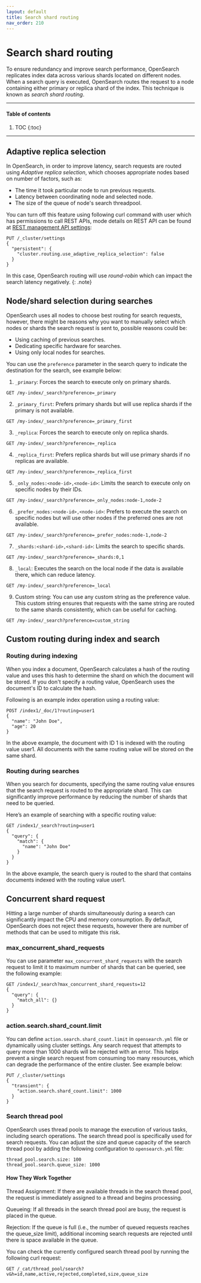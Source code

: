 ```yaml
---
layout: default
title: Search shard routing
nav_order: 210
---
```


# Search shard routing

To ensure redundancy and improve search performance, OpenSearch replicates index data across various shards located on different nodes. When a search query is executed, OpenSearch routes the request to a node containing either primary or replica shard of the index. This technique is known as _search shard routing_.

---

#### Table of contents
1. TOC
{:toc}


---

## Adaptive replica selection

In OpenSearch, in order to improve latency, search requests are routed using _Adaptive replica selection_, which chooses appropriate nodes based on number of factors, such as:

- The time it took particular node to run previous requests.
- Latency between coordinating node and selected node.
- The size of the queue of node's search threadpool.

You can turn off this feature using following curl command with user which has permissions to call REST APIs, mode details on REST API can be found at [REST management API settings]({{site.url}}{{site.baseurl}}/install-and-configure/configuring-opensearch/security-settings/#rest-management-api-settings):

```
PUT /_cluster/settings
{
  "persistent": {
    "cluster.routing.use_adaptive_replica_selection": false
  }
}
```

In this case, OpenSearch routing will use _round-robin_ which can impact the search latency negatively.
{: .note}

## Node/shard selection during searches

OpenSearch uses all nodes to choose best routing for search requests, however, there might be reasons why you want to manually select which nodes or shards the search request is sent to, possible reasons could be:

- Using caching of previous searches.
- Dedicating specific hardware for searches.
- Using only local nodes for searches.

You can use the `preference` parameter in the search query to indicate the destination for the search, see example below:

1. `_primary`: Forces the search to execute only on primary shards.
```
GET /my-index/_search?preference=_primary
```
2. `_primary_first`: Prefers primary shards but will use replica shards if the primary is not available.
```
GET /my-index/_search?preference=_primary_first
```
3. `_replica`: Forces the search to execute only on replica shards.
```
GET /my-index/_search?preference=_replica
```
4. `_replica_first`: Prefers replica shards but will use primary shards if no replicas are available.
```
GET /my-index/_search?preference=_replica_first
```
5. `_only_nodes:<node-id>,<node-id>`: Limits the search to execute only on specific nodes by their IDs.
```
GET /my-index/_search?preference=_only_nodes:node-1,node-2
```
6. `_prefer_nodes:<node-id>,<node-id>`: Prefers to execute the search on specific nodes but will use other nodes if the preferred ones are not available.
```
GET /my-index/_search?preference=_prefer_nodes:node-1,node-2
```
7. `_shards:<shard-id>,<shard-id>`: Limits the search to specific shards.
```
GET /my-index/_search?preference=_shards:0,1
```
8. `_local`: Executes the search on the local node if the data is available there, which can reduce latency.
```
GET /my-index/_search?preference=_local
```
9. Custom string: You can use any custom string as the preference value. This custom string ensures that requests with the same string are routed to the same shards consistently, which can be useful for caching.
```
GET /my-index/_search?preference=custom_string
```

## Custom routing during index and search

### Routing during indexing
When you index a document, OpenSearch calculates a hash of the routing value and uses this hash to determine the shard on which the document will be stored. If you don't specify a routing value, OpenSearch uses the document's ID to calculate the hash.

Following is an example index operation using a routing value:
```
POST /index1/_doc/1?routing=user1
{
  "name": "John Doe",
  "age": 20
}
```
In the above example, the document with ID 1 is indexed with the routing value user1. All documents with the same routing value will be stored on the same shard.

### Routing during searches

When you search for documents, specifying the same routing value ensures that the search request is routed to the appropriate shard. This can significantly improve performance by reducing the number of shards that need to be queried.

Here’s an example of searching with a specific routing value:
```
GET /index1/_search?routing=user1
{
  "query": {
    "match": {
      "name": "John Doe"
    }
  }
}

```
In the above example, the search query is routed to the shard that contains documents indexed with the routing value user1.

## Concurrent shard request

Hitting a large number of shards simultaneously during a search can significantly impact the CPU and memory consumption. By default, OpenSearch does not reject these requests, however there are number of methods that can be used to mitigate this risk.

### max_concurrent_shard_requests

You can use parameter `max_concurrent_shard_requests` with the search request to limit it to maximum number of shards that can be queried, see the following example:

```
GET /index1/_search?max_concurrent_shard_requests=12
{
  "query": {
    "match_all": {}
  }
}
```

### action.search.shard_count.limit

You can define `action.search.shard_count.limit` in `opensearch.yml` file or dynamically using cluster settings. Any search request that attempts to query more than 1000 shards will be rejected with an error. This helps prevent a single search request from consuming too many resources, which can degrade the performance of the entire cluster. See example below:

```
PUT /_cluster/settings
{
  "transient": {
    "action.search.shard_count.limit": 1000
  }
}
```

### Search thread pool

OpenSearch uses thread pools to manage the execution of various tasks, including search operations. The search thread pool is specifically used for search requests. You can adjust the size and queue capacity of the search thread pool by adding the following configuration to `opensearch.yml`
file:
```
thread_pool.search.size: 100
thread_pool.search.queue_size: 1000
```

#### How They Work Together

Thread Assignment: 
If there are available threads in the search thread pool, the request is immediately assigned to a thread and begins processing.

Queueing:
If all threads in the search thread pool are busy, the request is placed in the queue.

Rejection:
If the queue is full (i.e., the number of queued requests reaches the queue_size limit), additional incoming search requests are rejected until there is space available in the queue.

You can check the currently configured search thread pool by running the following curl request:
```
GET /_cat/thread_pool/search?v&h=id,name,active,rejected,completed,size,queue_size
```
